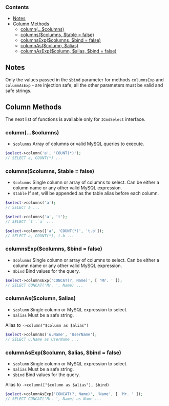 
### Contents
  * [Notes](#notes)
  * [Column Methods](#column-methods)
    * [column(...$columns)](#columncolumns)
    * [columns($columns, $table = false)](#columnscolumns-table--false)
    * [columnsExp($columns, $bind = false)](#columnsexpcolumns-bind--false)
    * [columnAs($column, $alias)](#columnascolumn-alias)
    * [columnAsExp($column, $alias, $bind = false)](#columnasexpcolumn-alias-bind--false)

## Notes 
Only the values passed in the `$bind` parameter for methods `columnsExp` and `columnAsExp` - are injection safe,
all the other parameters must be valid and safe strings.

## Column Methods

The next list of functions is available only for `ICmdSelect` interface.


### column(...$columns)

* ```$columns``` Array of columns or valid MySQL queries to execute.

```php
$select->column('a', 'COUNT(*)');
// SELECT a, COUNT(*) ...
```

### columns($columns, $table = false)

* ```$columns``` Single column or array of columns to select. Can be either a column name or any other valid MySQL expression.
* ```$table``` If set, will be appended as the table alias before each column.

```php
$select->columns('a');
// SELECT a ...

$select->columns('a', 't');
// SELECT `t`.`a` ...

$select->columns(['a', 'COUNT(*)', 't.b']);
// SELECT a, COUNT(*), t.b ...
```

### columnsExp($columns, $bind = false)

* ```$columns``` Single column or array of columns to select. Can be either a column name or any other valid MySQL expression.
* ```$bind``` Bind values for the query.

```php
$select->columnsExp('CONCAT(?, Name)', [ 'Mr. ' ]);
// SELECT CONCAT('Mr. ', Name) ...
```

### columnAs($column, $alias)

* ```$column``` Single column or MySQL expression to select.
* ```$alias``` Must be a safe string.

Alias to `->column("$column as $alias")`

```php
$select->columnAs('u.Name', 'UserName');
// SELECT u.Name as UserName ...
```

### columnAsExp($column, $alias, $bind = false)

* ```$column``` Single column or MySQL expression to select.
* ```$alias``` Must be a safe string.
* ```$bind``` Bind values for the query.

Alias to `->column(["$column as $alias"], $bind)`

```php
$select->columnAsExp('CONCAT(?, Name)', 'Name', [ 'Mr. ' ]);
// SELECT CONCAT('Mr. ', Name) as Name ...
```